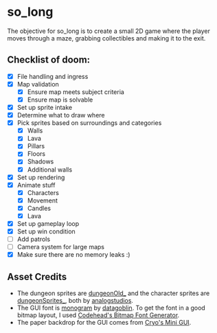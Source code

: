 # so_long
The objective for so_long is to create a small 2D game where the player moves
through a maze, grabbing collectibles and making it to the exit.

## Checklist of doom:
- [x] File handling and ingress
- [x] Map validation
  - [x] Ensure map meets subject criteria
  - [x] Ensure map is solvable
- [x] Set up sprite intake
- [x] Determine what to draw where
- [x] Pick sprites based on surroundings and categories
  - [x] Walls
  - [x] Lava
  - [x] Pillars
  - [x] Floors
  - [x] Shadows
  - [x] Additional walls
- [x] Set up rendering
- [x] Animate stuff
  - [x] Characters
  - [x] Movement
  - [x] Candles
  - [x] Lava
- [x] Set up gameplay loop
- [x] Set up win condition
- [ ] Add patrols
- [ ] Camera system for large maps
- [x] Make sure there are no memory leaks :)

## Asset Credits
- The dungeon sprites are [dungeonOld_](https://analogstudios.itch.io/dungeonold) and the character sprites are [dungeonSprites_](https://analogstudios.itch.io/dungeonsprites), both by [analogstudios](https://analogstudios.itch.io/).
- The GUI font is [monogram](https://datagoblin.itch.io/monogram) by [datagoblin](https://datagoblin.itch.io/). To get the font in a good bitmap layout, I used [Codehead's Bitmap Font Generator](https://github.com/CodeheadUK/CBFG).
- The paper backdrop for the GUI comes from [Cryo's Mini GUI](https://paperhatlizard.itch.io/cryos-mini-gui).
